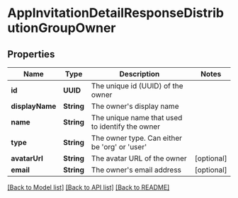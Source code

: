 # AppInvitationDetailResponseDistributionGroupOwner

## Properties
Name | Type | Description | Notes
------------ | ------------- | ------------- | -------------
**id** | **UUID** | The unique id (UUID) of the owner | 
**displayName** | **String** | The owner&#39;s display name | 
**name** | **String** | The unique name that used to identify the owner | 
**type** | **String** | The owner type. Can either be &#39;org&#39; or &#39;user&#39; | 
**avatarUrl** | **String** | The avatar URL of the owner | [optional] 
**email** | **String** | The owner&#39;s email address | [optional] 

[[Back to Model list]](../README.md#documentation-for-models) [[Back to API list]](../README.md#documentation-for-api-endpoints) [[Back to README]](../README.md)



